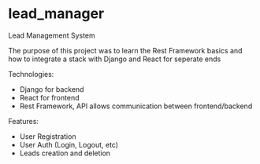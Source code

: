 # lead_manager
Lead Management System 

The purpose of this project was to learn the Rest Framework basics and how to integrate a stack with Django and React for seperate ends

Technologies:
- Django for backend 
- React for frontend 
- Rest Framework, API allows communication between frontend/backend 

  
Features:
- User Registration
- User Auth (Login, Logout, etc) 
- Leads creation and deletion 
